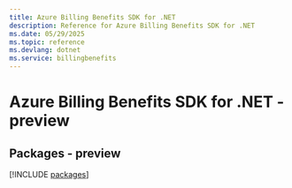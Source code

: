 ```yaml
---
title: Azure Billing Benefits SDK for .NET
description: Reference for Azure Billing Benefits SDK for .NET
ms.date: 05/29/2025
ms.topic: reference
ms.devlang: dotnet
ms.service: billingbenefits
---
```

# Azure Billing Benefits SDK for .NET - preview
## Packages - preview
[!INCLUDE [packages](billing-benefits-index.md)]